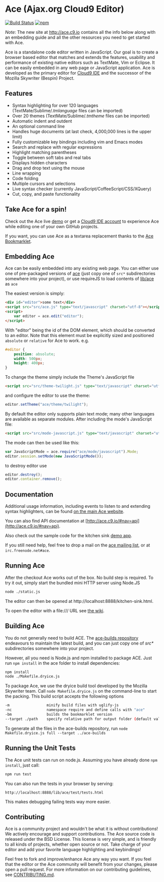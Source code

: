 Ace (Ajax.org Cloud9 Editor)
============================

[![Build Status](https://secure.travis-ci.org/ajaxorg/ace.svg?branch=master)](http://travis-ci.org/ajaxorg/ace) [![npm](https://img.shields.io/npm/v/ace-builds.svg)](https://www.npmjs.com/package/ace-builds)

_Note_: The new site at http://ace.c9.io contains all the info below along with an embedding guide and all the other resources you need to get started with Ace.

Ace is a standalone code editor written in JavaScript. Our goal is to create a browser based editor that matches and extends the features, usability and performance of existing native editors such as TextMate, Vim or Eclipse. It can be easily embedded in any web page or JavaScript application. Ace is developed as the primary editor for [Cloud9 IDE](https://c9.io/) and the successor of the Mozilla Skywriter (Bespin) Project.

Features
--------

* Syntax highlighting for over 120 languages (TextMate/Sublime/_.tmlanguage_ files can be imported)
* Over 20 themes (TextMate/Sublime/_.tmtheme_ files can be imported)
* Automatic indent and outdent
* An optional command line
* Handles huge documents (at last check, 4,000,000 lines is the upper limit)
* Fully customizable key bindings including vim and Emacs modes
* Search and replace with regular expressions
* Highlight matching parentheses
* Toggle between soft tabs and real tabs
* Displays hidden characters
* Drag and drop text using the mouse
* Line wrapping
* Code folding
* Multiple cursors and selections
* Live syntax checker (currently JavaScript/CoffeeScript/CSS/XQuery)
* Cut, copy, and paste functionality

Take Ace for a spin!
--------------------

Check out the Ace live [demo](http://ace.c9.io/build/kitchen-sink.html) or get a [Cloud9 IDE account](https://c9.io/) to experience Ace while editing one of your own GitHub projects.

If you want, you can use Ace as a textarea replacement thanks to the [Ace Bookmarklet](http://ajaxorg.github.io/ace/build/demo/bookmarklet/index.html).

Embedding Ace
-------------

Ace can be easily embedded into any existing web page. You can either use one of pre-packaged versions of [ace](https://github.com/ajaxorg/ace-builds/) (just copy one of `src*` subdirectories somewhere into your project), or use requireJS to load contents of [lib/ace](https://github.com/ajaxorg/ace/tree/master/lib/ace) as `ace`


The easiest version is simply:

```html
<div id="editor">some text</div>
<script src="src/ace.js" type="text/javascript" charset="utf-8"></script>
<script>
    var editor = ace.edit("editor");
</script>
```

With "editor" being the id of the DOM element, which should be converted to an editor. Note that this element must be explicitly sized and positioned `absolute` or `relative` for Ace to work. e.g.

```css
#editor {
    position: absolute;
    width: 500px;
    height: 400px;
}
```

To change the theme simply include the Theme's JavaScript file

```html
<script src="src/theme-twilight.js" type="text/javascript" charset="utf-8"></script>
```

and configure the editor to use the theme:

```javascript
editor.setTheme("ace/theme/twilight");
```

By default the editor only supports plain text mode; many other languages are available as separate modules. After including the mode's JavaScript file:

```html
<script src="src/mode-javascript.js" type="text/javascript" charset="utf-8"></script>
```

The mode can then be used like this:

```javascript
var JavaScriptMode = ace.require("ace/mode/javascript").Mode;
editor.session.setMode(new JavaScriptMode());
```

to destroy editor use

```javascript
editor.destroy();
editor.container.remove();
```


Documentation
-------------

Additional usage information, including events to listen to and extending syntax highlighters, can be found [on the main Ace website](http://ace.c9.io).

You can also find API documentation at [http://ace.c9.io/#nav=api](http://ace.c9.io/#nav=api).

Also check out the sample code for the kitchen sink [demo app](https://github.com/ajaxorg/ace/blob/master/demo/kitchen-sink/demo.js).

If you still need help, feel free to drop a mail on the [ace mailing list](http://groups.google.com/group/ace-discuss), or at `irc.freenode.net#ace`.

Running Ace
-----------

After the checkout Ace works out of the box. No build step is required. To try it out, simply start the bundled mini HTTP server using Node.JS

```bash
node ./static.js
```

The editor can then be opened at http://localhost:8888/kitchen-sink.html. 

To open the editor with a file:/// URL see [the wiki](https://github.com/ajaxorg/ace/wiki/Running-Ace-from-file).

Building Ace
-----------

You do not generally need to build ACE. The [ace-builds repository](https://github.com/ajaxorg/ace-builds/) endeavours to maintain the latest build, and you can just copy one of _src*_ subdirectories somewhere into your project.

However, all you need is Node.js and npm installed to package ACE. Just run `npm install` in the ace folder to install dependencies:

```bash
npm install
node ./Makefile.dryice.js
```

To package Ace, we use the dryice build tool developed by the Mozilla Skywriter team. Call `node Makefile.dryice.js` on the command-line to start the packing. This build script accepts the following options

```bash
-m                 minify build files with uglify-js          
-nc                namespace require and define calls with "ace"
-bm                builds the bookmarklet version
--target ./path    specify relative path for output folder (default value is "./build")
```

To generate all the files in the ace-builds repository, run `node Makefile.dryice.js full --target ../ace-builds`

Running the Unit Tests
----------------------

The Ace unit tests can run on node.js. Assuming you have already done `npm install`, just call:

```bash
npm run test
```

You can also run the tests in your browser by serving:

    http://localhost:8888/lib/ace/test/tests.html

This makes debugging failing tests way more easier.

Contributing
-----------------------------

Ace is a community project and wouldn't be what it is without contributions! We actively encourage and support contributions. The Ace source code is released under the BSD License. This license is very simple, and is friendly to all kinds of projects, whether open source or not. Take charge of your editor and add your favorite language highlighting and keybindings!

Feel free to fork and improve/enhance Ace any way you want. If you feel that the editor or the Ace community will benefit from your changes, please open a pull request. For more information on our contributing guidelines, see [CONTRIBUTING.md](https://github.com/ajaxorg/ace/blob/master/CONTRIBUTING.md).

